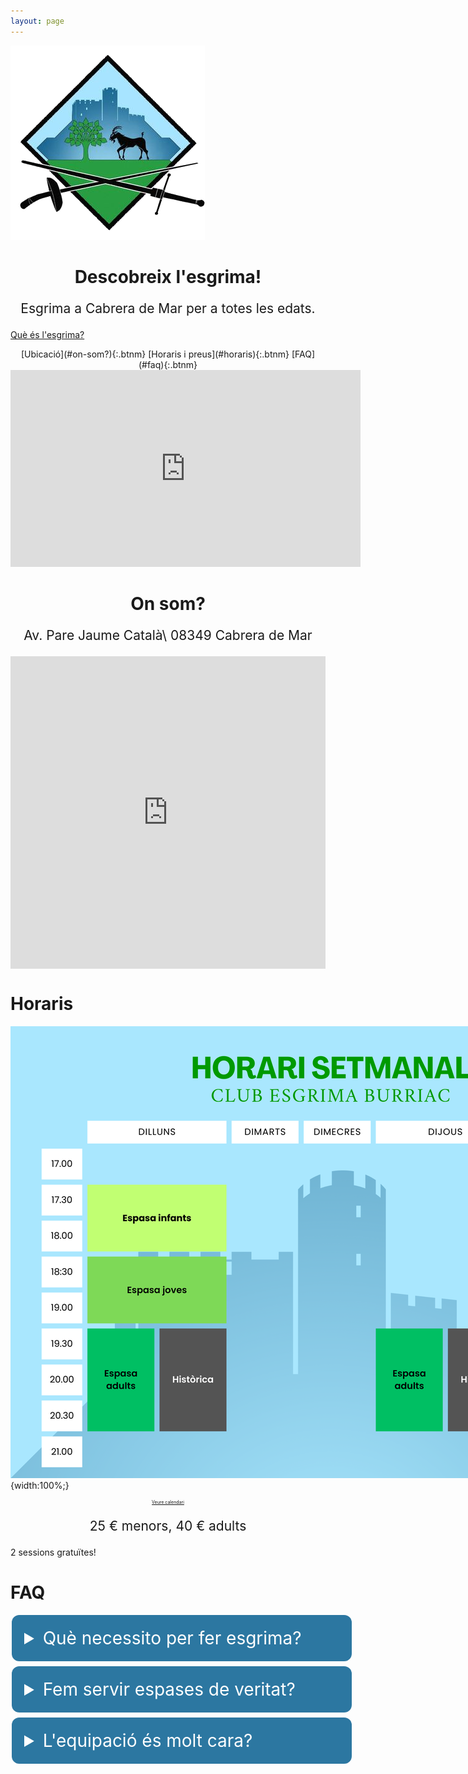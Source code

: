 ```yaml
---
layout: page
---
```


![logo](/assets/img/esgrima_burriac.png)

<h1 style="text-align: center;"> Descobreix l'esgrima!</h1>
<p style="font-size:1.5em;text-align:center;">Esgrima a Cabrera de Mar per a totes les edats.

<a href="/esgrima">Què és l'esgrima?</a></p>

<div style="text-align:center;">
[Ubicació](#on-som?){:.btnm}   [Horaris i preus](#horaris){:.btnm}   [FAQ](#faq){:.btnm}
</div>

<iframe width="560" height="315" src="https://www.youtube.com/embed/wyyJzv6excY?si=Ezjc7Ye6MPQdOUC_" title="YouTube video player" frameborder="0" allow="accelerometer; autoplay; clipboard-write; encrypted-media; gyroscope; picture-in-picture; web-share" referrerpolicy="strict-origin-when-cross-origin" allowfullscreen></iframe>

<h1 style="text-align: center;" name="on-som?"> On som?</h1>
<p style="text-align:center;font-size:1.5em;">Av. Pare Jaume Català\
08349 Cabrera de Mar</p>

<div style="overflow:hidden;max-width:100%;height:500px;"><div id="embed-ded-map-canvas" style="height:100%; width:100%;max-width:100%;"><iframe style="height:100%;width:100%;border:0;" frameborder="0" src="https://www.google.com/maps/embed/v1/place?q=Club+Esgrima+Burriac&key=AIzaSyBFw0Qbyq9zTFTd-tUY6dZWTgaQzuU17R8"></iframe></div><style>#embed-ded-map-canvas img.text-marker{max-width:none!important;background:none!important;}img{max-width:none}</style></div>

# Horaris

![horaris](/assets/img/horaris.png){width:100%;}

<p style="font-size:0.5em;text-align:center;"><a href="/calendari">Veure calendari</a></p>

<p style="font-size:1.5em;text-align:center;">25 € menors, 40 € adults

2 sessions gratuïtes!<p>

# FAQ
<details>
  <summary class="dspl" style="font-size:2em;background-color: #2c77a1;color: white;padding: 20px;margin: 4px 2px;cursor: pointer;border-radius: 12px;width:100%;border: none;">Què necessito per fer esgrima?</summary>
  <p style="font-size:1.5em;">Si és la primera vegada que vens, porta roba còmode, nosaltres et deixarem la resta de l'equipació i una arma.</p>
</details>

<details>
  <summary style="font-size:2em;background-color: #2c77a1;color: white;padding: 20px;margin: 4px 2px;cursor: pointer;border-radius: 12px;width:100%;border: none;">Fem servir espases de veritat?</summary>

  <p style="font-size:1.5em;">No! Les armes amb les que entrenem no es consideren armes blanques. No tallen i no fan mal (a no ser que colpegis molt fort!). De fet, estan dissenyades per a no fer mal.</p>
</details>

<details>
  <summary style="font-size:2em;background-color: #2c77a1;color: white;padding: 20px;margin: 4px 2px;cursor: pointer;border-radius: 12px;width:100%;border: none;">L'equipació és molt cara?</summary>

  <p style="font-size:1.5em;">No! L'equipació per a iniciació no és cara, si veus que t'agrada l'esport ja compraràs millor equip més endavant! A més, no l'has de canviar cada any i és molt duradera.</p>
</details>